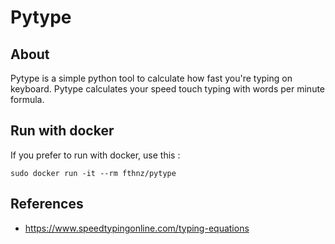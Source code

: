 # Pytype

## About

Pytype is a simple python tool to calculate how fast you're typing on keyboard. Pytype calculates your speed touch typing with words per minute formula.

## Run with docker

If you prefer to run with docker, use this :

```sudo docker run -it --rm fthnz/pytype```

## References
- https://www.speedtypingonline.com/typing-equations